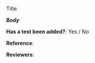 Title <!-- Mandatory -->
<!--  Small summary of the change. This can optimally be written in 50 characters or less. -->

***Body***

**Has a test been added?**: Yes / No

**Reference**:  <!-- Optional but highly recommended -->
<!-- LInk to related Quip doc, checklist item, Slack thread or Github issue -->

**Reviewers**: 
<!-- Reviewers added with R=@githubusername (or viewers added with CC=) -->